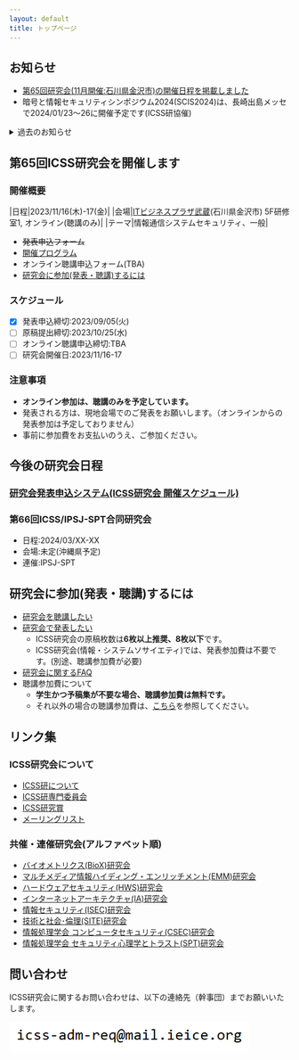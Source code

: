 ```yaml
---
layout: default
title: トップページ
---
```


## お知らせ
- [第65回研究会(11月開催:石川県金沢市)の開催日程を掲載しました](#第65回icss研究会を開催します)
- 暗号と情報セキュリティシンポジウム2024(SCIS2024)は、長崎出島メッセで2024/01/23～26に開催予定です(ICSS研協催)

<details>
<summary>過去のお知らせ</summary>
<div markdown="1">
  - [第64回合同研究会(7月:Security Summer Summit 北海道札幌市)を開催しました](https://ken.ieice.org/ken/program/index.php?tgs_regid=3d8f0b8b4c5b42e831838e7283fce5e7f479a15b0c31f5a6ce5e9a4a2cd4c966&tgid=IEICE-ICSS)
  - [第63回ICSS/IA合同研究会(6月:佐賀県佐賀市)を開催しました](https://ken.ieice.org/ken/program/index.php?tgs_regid=58f8ecb0eeaad4eacaba3d2d8b7acd75963042fceac1dcae650e83b1909921ac&tgid=IEICE-ICSS)
  - [2022年度のICSS研究賞受賞論文を掲載しました(2023/05/16)](award.html)
  - ICSS研究会Webページをリニューアルしました(2023/05/08)
</div>
</details>


## 第65回ICSS研究会を開催します

### 開催概要

|日程|2023/11/16(木)-17(金)|
|会場|[ITビジネスプラザ武蔵](https://www.bp-musashi.jp/access/)(石川県金沢市) 5F研修室1, オンライン(聴講のみ)|
|テーマ|情報通信システムセキュリティ、一般|

- ~~発表申込フォーム~~
- [開催プログラム](https://ken.ieice.org/ken/program/index.php?mode=program&tgs_regid=91320db077704f64057184451e848bb989a473560c14bea1f79efc34a67ae0f0&tgid=IEICE-ICSS&layout=&lang=jpn)
- オンライン聴講申込フォーム(TBA)
- [研究会に参加(発表・聴講)するには](#%E7%A0%94%E7%A9%B6%E4%BC%9A%E3%81%AB%E5%8F%82%E5%8A%A0%E7%99%BA%E8%A1%A8%E8%81%B4%E8%AC%9B%E3%81%99%E3%82%8B%E3%81%AB%E3%81%AF)

### スケジュール
- [x] 発表申込締切:2023/09/05(火)
- [ ] 原稿提出締切:2023/10/25(水)
- [ ] オンライン聴講申込締切:TBA
- [ ] 研究会開催日:2023/11/16-17

### 注意事項
- **オンライン参加は、聴講のみを予定しています。**
- 発表される方は、現地会場でのご発表をお願いします。（オンラインからの発表参加は予定しておりません）
- 事前に参加費をお支払いのうえ、ご参加ください。


## 今後の研究会日程

### [研究会発表申込システム(ICSS研究会 開催スケジュール)](https://www.ieice.org/ken/program/index.php?tgid=ICSS)

### 第66回ICSS/IPSJ-SPT合同研究会
- 日程:2024/03/XX-XX
- 会場:未定(沖縄県予定)
- 連催:IPSJ-SPT

## 研究会に参加(発表・聴講)するには
- [研究会を聴講したい](https://www.ieice.org/jpn_r/event/kenkyukai/index.html?id=choko)
- [研究会で発表したい](https://www.ieice.org/jpn_r/event/kenkyukai/index.html?id=happyo)
  - ICSS研究会の原稿枚数は**6枚以上推奨、8枚以下**です。
  - ICSS研究会(情報・システムソサイエティ)では、発表参加費は不要です。(別途、聴講参加費が必要)
- [研究会に関するFAQ](https://www.ieice.org/jpn_r/faq/kenkyuukai.html)
- 聴講参加費について
  - **学生かつ予稿集が不要な場合、聴講参加費は無料です。**
  - それ以外の場合の聴講参加費は、[こちら](https://www.ieice.org/jpn_r/event/kenkyukai/entry_fee.html?id=iss)を参照してください。

## リンク集
### ICSS研究会について
- [ICSS研について](about.html)
- [ICSS研専門委員会](committee.html)
- [ICSS研究賞](award.html)
- [メーリングリスト](ml.html)

### 共催・連催研究会(アルファベット順)
- [バイオメトリクス(BioX)研究会](https://biox.jp/)
- [マルチメディア情報ハイディング・エンリッチメント(EMM)研究会](https://www.ieice.org/iss/emm/)
- [ハードウェアセキュリティ(HWS)研究会](https://www.ieice.org/~hws/top)
- [インターネットアーキテクチャ(IA)研究会](https://www.ieice.org/cs/ia/jpn/doku.php)
- [情報セキュリティ(ISEC)研究会](https://www.ieice.org/~isec/)
- [技術と社会･倫理(SITE)研究会](https://www.ieice.org/~site/)
- [情報処理学会 コンピュータセキュリティ(CSEC)研究会](https://www.iwsec.org/csec/)
- [情報処理学会 セキュリティ心理学とトラスト(SPT)研究会](https://www.iwsec.org/spt/)


## 問い合わせ
ICSS研究会に関するお問い合わせは、以下の連絡先（幹事団）までお願いいたします。

![幹事団](d.PNG)
